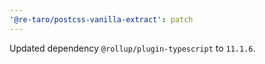 ```yaml
---
'@re-taro/postcss-vanilla-extract': patch
---
```


Updated dependency `@rollup/plugin-typescript` to `11.1.6`.

